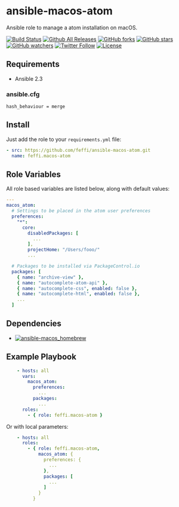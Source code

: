 # ansible-macos-atom
Ansible role to manage a atom installation on macOS.

[![Build Status](https://img.shields.io/travis/feffi/ansible-macos-atom.svg)](https://travis-ci.org/feffi/ansible-macos-atom) [![Github All Releases](https://img.shields.io/github/downloads/feffi/ansible-macos-atom/total.svg)](https://github.com/feffi/ansible-macos-atom) [![GitHub forks](https://img.shields.io/github/forks/feffi/ansible-macos-atom.svg?style=social&label=Fork)](https://github.com/feffi/ansible-macos-atom) [![GitHub stars](https://img.shields.io/github/stars/feffi/ansible-macos-atom.svg?style=social&label=Star)](https://github.com/feffi/ansible-macos-atom) [![GitHub watchers](https://img.shields.io/github/watchers/feffi/ansible-macos-atom.svg?style=social&label=Watch)](https://github.com/feffi/ansible-macos-atom) [![Twitter Follow](https://img.shields.io/twitter/follow/feffi1.svg?style=social&label=Follow)](https://twitter.com/feffi1) [![License](http://img.shields.io/:license-mit-blue.svg)](https://github.com/feffi/ansible-macos-atom/blob/master/LICENSE)

## Requirements
- Ansible 2.3

### ansible.cfg
```
hash_behaviour = merge
```

## Install
Just add the role to your ``requirements.yml`` file:
```yaml
- src: https://github.com/feffi/ansible-macos-atom.git
  name: feffi.macos-atom
```

## Role Variables
All role based variables are listed below, along with default values:

```yaml
---
macos_atom:
  # Settings to be placed in the atom user preferences
  preferences:
    "*":
      core:
        disabledPackages: [
          ...
        ],
        projectHome: "/Users/fooo/"
        ...

  # Packages to be installed via PackageControl.io
  packages: [
    { name: "archive-view" },
    { name: "autocomplete-atom-api" },
    { name: "autocomplete-css", enabled: false },
    { name: "autocomplete-html", enabled: false },
    ...
  ]
```

## Dependencies
* [![ansible-macos_homebrew](https://github.com/feffi/ansible-macos-homebrew)](https://github.com/feffi/ansible-macos-homebrew)

## Example Playbook

```yaml
    - hosts: all
      vars:
        macos_atom:
          preferences:
            ...
          packages:
            ...
      roles:
        - { role: feffi.macos-atom }
```
Or with local parameters:

```yaml
    - hosts: all
      roles:
        - { role: feffi.macos-atom,
            macos_atom: {
              preferences: {
                ...
              },
              packages: [
                ...
              ]
            }
          }
```
